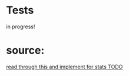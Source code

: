 # Tests

in progress!


# source:
[read through this and implement for stats TODO](https://realpython.com/python-testing/)